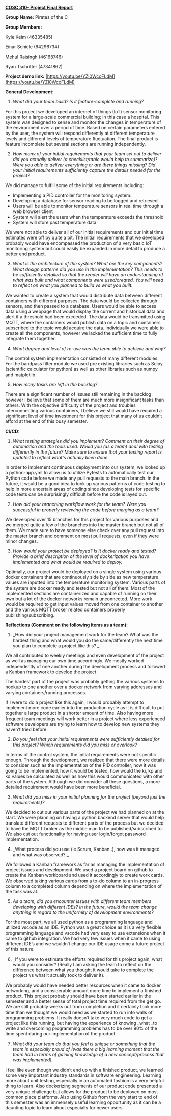 **<span style="text-decoration:underline;">COSC 310- Project Final Report</span>**

**Group Name:** Pirates of the C

**Group Members:**

Kyle Keim (46335485)

Einar Schiele (64296734)

Mehul Raisingh (46168746)

Ryan Tschritter (47341862)

**Project demo link:** [https://youtu.be/YZl0WcoFLdM](https://youtu.be/YZl0WcoFLdM) 

**General Development:**



1. _What did your team build? Is it feature-complete and running?_

For this project we developed an internet of things (IoT) sensor monitoring system for a large-scale commercial building; in this case a hospital. This system was designed to sense and monitor the changes in temperature of the environment over a period of time. Based on certain parameters entered by the user, the system will respond differently at different temperature levels and different levels of temperature fluctuation. The final product is feature incomplete but several sections are running independently. 



2. _How many of your initial requirements that your team set out to deliver did you actually deliver (a checklist/table would help to summarize)?  Were you able to deliver everything or are there things missing?  Did your initial requirements sufficiently capture the details needed for the project?_

We did manage to fulfill some of the initial requirements including:



* Implementing a PID controller for the monitoring system.
* Developing a database for sensor reading to be logged and retrieved.
* Users will be able to monitor temperature sensors in real time through a web browser client
* System will alert the users when the temperature exceeds the threshold
* System will store past temperature data

We were not able to deliver all of our initial requirements and our initial time estimates were off by quite a bit. The initial requirements that we developed probably would have encompassed the production of a very basic IoT monitoring system but could easily be expanded in more detail to produce a better end product.



3. _What is the architecture of the system?  What are the key components?   What design patterns did you use in the implementation?  This needs to be sufficiently detailed so that the reader will have an understanding of what was built and what components were used/created.  You will need to reflect on what you planned to build vs what you built._

We wanted to create a system that would distribute data between different containers with different purposes. The data would be collected through sensors, and then passed to a database. Users would be able to access data using a webpage that would display the current and historical data and alert if a threshold had been exceeded. The data would be transmitted using MQTT, where the containers would publish data on a topic and containers subscribed to the topic would acquire the data. Individually we were able to create all the components, however we lacked the sufficient time to fully integrate them together. 



4. _What degree and level of re-use was the team able to achieve and why?_

The control system implementation consisted of many different modules. For the bandpass filter module we used pre existing libraries such as Scipy (scientific calculator for python) as well as other libraries such as numpy and matplotlib. 



5. _How many tasks are left in the backlog?_

There are a significant number of issues still remaining in the backlog however I believe that some of them are much more insignificant tasks than others. With the objective difficulty of the project and troubles interconnecting various containers, I believe we still would have required a significant level of time investment for this project that many of us couldn’t afford at the end of this busy semester. 



**CI/CD:**



1. _What testing strategies did you implement?  Comment on their degree of automation and the tools used.    Would you (as a team) deal with testing differently in the future?  Make sure to ensure that your testing report is updated to reflect what's actually been done._

In order to implement continuous deployment into our system, we looked up a python-app.yml to allow us to utilize Pytests to automatically test our Python code before we made any pull requests to the main branch. In the future, it would be a good idea to look up various patterns of code testing to help in more uncertain areas of coding since developing tests for specific code tests can be surprisingly difficult before the code is layed out. 



2. _How did your branching workflow work for the team?  Were you successful in properly reviewing the code before merging as a team?_

We developed over 15 branches for this project for various purposes and we merged quite a few of the branches into the master branch but not all of them. We made sure to have someone else check over any pull request into the master branch and comment on most pull requests, even if they were minor changes.



3. _How would your project be deployed?  Is it docker ready and tested?  Provide a brief description of the level of dockerization you have implemented and what would be required to deploy._

Optimally, our project would be deployed on a single system using various docker containers that are continuously side by side as new temperature values are inputted into the temperature monitoring system. Various parts of the system are docker ready and tested but not all of them. Most of the implemented sections are containerized and capable of running on their own but a lot of the docker networks remain unconnected. More work would be required to get input values moved from one container to another and the various  MQTT broker related containers properly publishing/subscribing.

**Reflections (Comment on the following items as a team):**



1. _How did your project management work for the team?  What was the hardest thing and what would you do the same/differently the next time you plan to complete a project like this? _

We all contributed to weekly meetings and even development of the project as well as managing our own time accordingly. We mostly worked independently of one another during the development process and followed a Kanban framework to develop the project.

The hardest part of the project was probably getting the various systems to hookup to one another over a docker network from varying addresses and varying containers/running processes. 

If I were to do a project like this again, I would probably attempt to implement more code earlier into the production cycle as it is difficult to put together a large product in a shorter amount of time. Also having more frequent team meetings will work better in a project where less experienced software developers are trying to learn how to develop new systems they haven’t tried before.



2. _Do you feel that your initial requirements were sufficiently detailed for this project?  Which requirements did you miss or overlook?_

In terms of the control system, the initial requirements were not specific enough. Through the development, we realized that there were more details to consider such as the implementation of the PID controller, how it was going to be implemented, how it would be tested, how would the ki, kp and kd values be calculated as well as how this would communicated with other parts of the system. Although we did consider all these questions, a more detailed requirement would have been more beneficial.



3. _What did you miss in your initial planning for the project (beyond just the requirements)?_

We decided to cut out various parts of the project we had planned on at the start. We were planning on having a python backend server that would help translate different requests to different parts of the process but we decided to have the MQTT broker as the middle man to be published/subscribed to. We also cut out functionality for having user login/forgot password implementation.



4. _What process did you use (ie Scrum, Kanban..), how was it managed, and what was observed? _

We followed a Kanban framework as far as managing the implementation of project issues and development. We used a project board on github to create the Kanban workboard and used it accordingly to create work cards. We observed taking various cards from a to-do column to an in-progress column to a completed column depending on where the implementation of the task was at.



5. _As a team, did you encounter issues with different team members developing with different IDEs?  In the future, would the team change anything in regard to the uniformity of development environments?_

For the most part, we all used python as a programming language and utilized vscode as an IDE. Python was a great choice as it is a very flexible programming language and vscode had very easy to use extensions when it came to github integration. We had very few issues when it came to using different IDE’s and we wouldn’t change our IDE usage come a future project of this nature.



6. _If you were to estimate the efforts required for this project again, what would you consider?  (Really I am asking the team to reflect on the difference between what you thought it would take to complete the project vs what it actually took to deliver it). _  

We probably would have needed better resources when it came to docker networking, and a considerable amount more time to implement a finished product. This project probably should have been started earlier in the semester and a better sense of total project time required from the get go. We are still probably weeks out from completion and it certainly took more time than we thought we would need as we started to run into walls of programming problems. It really doesn’t take very much code to get a project like this running, but having the experience of knowing _what _to write and overcoming programming problems has to be over 90% of the time spent during our implementation of the product.





7. _What did your team do that you feel is unique or something that the team is especially proud of (was there a big learning moment that the team had in terms of gaining knowledge of a new concept/process that was implemented)._

I feel like even though we didn’t end up with a finished product, we learned some very important industry standards in software engineering. Learning more about unit testing, especially in an automated fashion is a very helpful thing to learn. Also dockerizing segments of our product code presented a very unique challenge but allows for the product to be deployed on most common place platforms. Also using Github from the very start to end of this semester was an immensely useful learning opportunity as it can be a daunting topic to learn about especially for newer users. 

